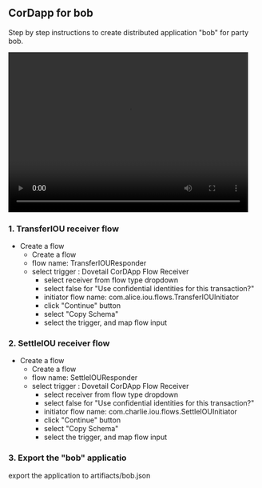 ##  CorDapp for bob
Step by step instructions to create distributed application "bob" for party bob.

<p><video width="480" height="320" controls="controls">
    <source src="videos/bob.mp4" type="video/mp4">
</video></p>

### 1. TransferIOU receiver flow
* Create a flow 
   * Create a flow 
   * flow name: TransferIOUResponder
   * select trigger : Dovetail CorDApp Flow Receiver
      * select receiver from flow type dropdown
      * select false for "Use confidential identities for this transaction?"
      * initiator flow name: com.alice.iou.flows.TransferIOUInitiator
      * click "Continue" button
      * select "Copy Schema"
      * select the trigger, and map flow input

### 2. SettleIOU receiver flow
* Create a flow 
   * Create a flow 
   * flow name: SettleIOUResponder
   * select trigger : Dovetail CorDApp Flow Receiver
      * select receiver from flow type dropdown
      * select false for "Use confidential identities for this transaction?"
      * initiator flow name: com.charlie.iou.flows.SettleIOUInitiator
      * click "Continue" button
      * select "Copy Schema"
      * select the trigger, and map flow input

### 3. Export the "bob" applicatio
export the application to artifiacts/bob.json
